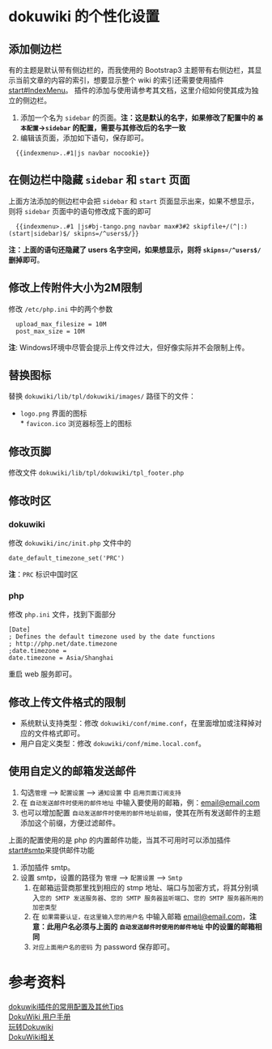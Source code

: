# dokuwiki 的个性化设置

## 添加侧边栏

有的主题是默认带有侧边栏的，而我使用的 Bootstrap3
主题带有右侧边栏，其显示当前文章的内容的索引，想要显示整个 wiki
的索引还需要使用插件[start#IndexMenu](/工具/服务/dokuwiki/插件与主题/start#IndexMenu)。
插件的添加与使用请参考其文档，这里介绍如何使其成为独立的侧边栏。

1.  添加一个名为 `sidebar`
    的页面。**注：这是默认的名字，如果修改了配置中的
    `基本配置`-\>`sidebar` 的配置，需要与其修改后的名字一致**
2.  编辑该页面，添加如下语句，保存即可。

<!-- -->

      {{indexmenu>..#1|js navbar nocookie}}

## 在侧边栏中隐藏 `sidebar` 和 `start` 页面

上面方法添加的侧边栏中会把 `sidebar` 和 `start`
页面显示出来，如果不想显示，则将 `sidebar` 页面中的语句修改成下面的即可

      {{indexmenu>..#1 |js#bj-tango.png navbar max#3#2 skipfile+/(^|:)(start|sidebar)$/ skipns=/^users$/}}

**注：上面的语句还隐藏了 users 名字空间，如果想显示，则将
`skipns=/^users$/` 删掉即可**。

## 修改上传附件大小为2M限制

修改 `/etc/php.ini` 中的两个参数

      upload_max_filesize = 10M 
      post_max_size = 10M

**注**: Windows环境中尽管会提示上传文件过大，但好像实际并不会限制上传。

## 替换图标

替换 `dokuwiki/lib/tpl/dokuwiki/images/` 路径下的文件：

-   `logo.png` 界面的图标  
    \* `favicon.ico` 浏览器标签上的图标  

## 修改页脚

修改文件 `dokuwiki/lib/tpl/dokuwiki/tpl_footer.php`

## 修改时区

### dokuwiki

修改 `dokuwiki/inc/init.php` 文件中的

    date_default_timezone_set('PRC')

**注**：`PRC` 标识中国时区

### php

修改 `php.ini` 文件，找到下面部分

    [Date]
    ; Defines the default timezone used by the date functions
    ; http://php.net/date.timezone
    ;date.timezone =
    date.timezone = Asia/Shanghai

重启 web 服务即可。  

## 修改上传文件格式的限制

-   系统默认支持类型：修改
    `dokuwiki/conf/mime.conf`，在里面增加或注释掉对应的文件格式即可。
-   用户自定义类型：修改 `dokuwiki/conf/mime.local.conf`。

## 使用自定义的邮箱发送邮件

1.  勾选`管理` --\> `配置设置` --\> `通知设置` 中 `启用页面订阅支持`
2.  在 `自动发送邮件时使用的邮件地址`
    中输入要使用的邮箱，例：email@email.com
3.  也可以增加配置
    `自动发送邮件时使用的邮件地址前缀`，使其在所有发送邮件的主题添加这个前缀，方便过滤邮件。

上面的配置使用的是 php
的内置邮件功能，当其不可用时可以添加插件[start#smtp](/工具/服务/dokuwiki/插件与主题/start#smtp)来提供邮件功能

1.  添加插件 smtp。
2.  设置 smtp，设置的路径为 `管理` --\> `配置设置` --\> `Smtp`
    1.  在邮箱运营商那里找到相应的 stmp
        地址、端口与加密方式，将其分别填入`您的 SMTP 发送服务器`、`您的 SMTP 服务器监听端口`、`您的 SMTP 服务器所用的加密类型`
    2.  在 `如果需要认证，在这里输入您的用户名` 中输入邮箱
        email@email.com，**注意：此用户名必须与上面的
        `自动发送邮件时使用的邮件地址` 中的设置的邮箱相同**
    3.  `对应上面用户名的密码` 为 password 保存即可。

# 参考资料

[dokuwiki插件的常用配置及其他Tips](https://blog.csdn.net/leekwen/article/details/54907445)  
[DokuWiki 用户手册](https://www.dokuwiki.org/start?id=zh:manual)  
[玩转Dokuwiki](https://blog.csdn.net/dclingcloud/article/details/86727132)  
[DokuWiki相关](https://www.dazhuanlan.com/2019/09/24/5d89567416891/)  

